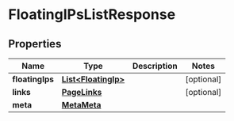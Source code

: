 

# FloatingIPsListResponse


## Properties

| Name | Type | Description | Notes |
|------------ | ------------- | ------------- | -------------|
|**floatingIps** | [**List&lt;FloatingIp&gt;**](FloatingIp.md) |  |  [optional] |
|**links** | [**PageLinks**](PageLinks.md) |  |  [optional] |
|**meta** | [**MetaMeta**](MetaMeta.md) |  |  |




